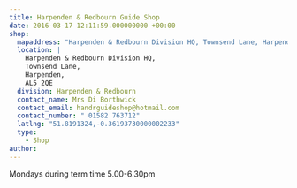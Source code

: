 ```yaml
---
title: Harpenden & Redbourn Guide Shop
date: 2016-03-17 12:11:59.000000000 +00:00
shop:
  mapaddress: "Harpenden & Redbourn Division HQ, Townsend Lane, Harpenden, AL5 2QE"
  location: |
    Harpenden & Redbourn Division HQ,  
    Townsend Lane,  
    Harpenden,  
    AL5 2QE
  division: Harpenden & Redbourn
  contact_name: Mrs Di Borthwick
  contact_email: handrguideshop@hotmail.com
  contact_number: " 01582 763712"
  latlng: "51.8191324,-0.36193730000002233"
  type:
    - Shop
author:
---
```

<p>Mondays during term time 5.00-6.30pm</p>
<p>&nbsp;</p>
